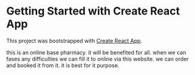 # Getting Started with Create React App

This project was bootstrapped with [Create React App](https://github.com/facebook/create-react-app).

this is an online base pharmacy.
it will be benefited for all.
when we can fases any difficulties we can fill it to online via this website.
we can order and booked it from it.
it is best for it purpose.
